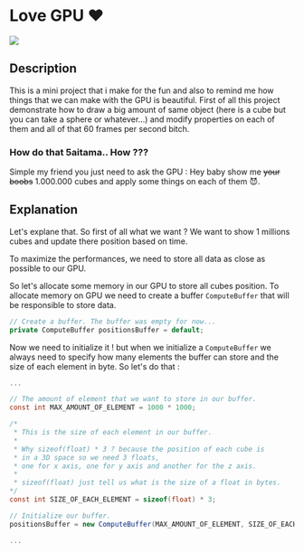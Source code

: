 # Love GPU ❤️
![](./Recordings/gif_animation_002.gif)

## Description
This is a mini project that i make for the fun and also to remind me how things that we can make with the GPU is beautiful. 
First of all this project demonstrate how to draw a big amount of same object (here is a cube but you can take a sphere or whatever...) and modify properties on each of them and all of that 60 frames per second bitch.


### How do that 5aitama.. How ???

Simple my friend you just need to ask the GPU : Hey baby show me ~~your boobs~~ 1.000.000 cubes and apply some things on each of them 😈.

## Explanation

Let's explane that. So first of all what we want ? We want to show 1 millions cubes and update there position based on time.

To maximize the performances, we need to store all data as close as possible to our GPU.

So let's allocate some memory in our GPU to store all cubes position. To allocate memory on GPU we need to create a buffer `ComputeBuffer` that will be responsible to store data.

```csharp
// Create a buffer. The buffer was empty for now...
private ComputeBuffer positionsBuffer = default;
```

Now we need to initialize it ! but when we initialize a `ComputeBuffer` we always need to specify how many elements the buffer can store and the size of each element in byte. So let's do that :

```csharp
...

// The amount of element that we want to store in our buffer.
const int MAX_AMOUNT_OF_ELEMENT = 1000 * 1000;

/*
 * This is the size of each element in our buffer.
 *
 * Why sizeof(float) * 3 ? because the position of each cube is
 * in a 3D space so we need 3 floats, 
 * one for x axis, one for y axis and another for the z axis.
 *
 * sizeof(float) just tell us what is the size of a float in bytes.
*/
const int SIZE_OF_EACH_ELEMENT = sizeof(float) * 3;

// Initialize our buffer.
positionsBuffer = new ComputeBuffer(MAX_AMOUNT_OF_ELEMENT, SIZE_OF_EACH_ELEMENT);

...
```